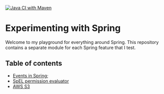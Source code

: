 [![Java CI with Maven](https://github.com/pedrodovale/experimenting-with-spring/actions/workflows/maven.yml/badge.svg?branch=main)](https://github.com/pedrodovale/experimenting-with-spring/actions/workflows/maven.yml)

# Experimenting with Spring

Welcome to my playground for everything around Spring. This repository contains a separate
module for each Spring feature that I test.

## Table of contents
- [Events in Spring](spring-events/README.md);
- [SpEL permission evaluator](spring-el-permission-evaluator/README.md)
- [AWS S3](spring-aws-s3/README.md)
